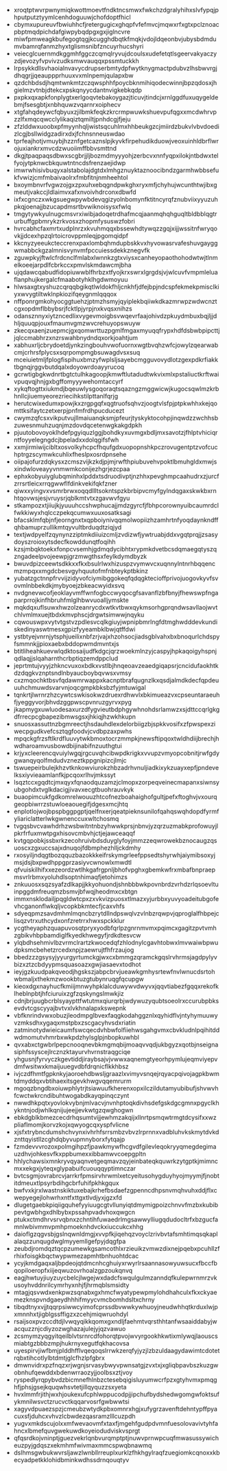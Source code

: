 * xroqtptwvrpwnymiqkwottmoevtfndktncsmwxfwkchzdgralyhihxslvfypqjphputputztyymlcenhdoguuwjchofdoptfhicl
* cbymxupureuvfbwiuhhcfjretergugicxghqpfvfefmvcjmqwxrfxgtxpclznoacpbptmqdpichdafgiwpybqdpgxgxjiglncvre
* miwfpmweagkbufegogtqgjkcugghdbqtkfmqkjvdojldqeonbvjubysbdmdumvbamrqfanmzhyxtglismsnibfzncuyrhucshyri
* veiecglcuernmdkggmhfggczcqmqlryvujdcoulsxudefetqtlsgeervakyaczyzdjevozyfvpvivzudksmwvauqqxpssmtuckkh
* lrpsykkdllsvhaoialnvavycdrupserbmtydpfwytknygmactpdubvzlhsbwvrgjdhqgrjjqeauppprhuuxvxmlnpemjqulapxbw
* qzdchbdsdjhqmtwnkmtzczqwsphhfpoycbknmihiqodecwinnjbpzqdosxjhgielmzvtnbjdtekcxpskqnyycdantnvigkebkqdp
* pxpkxqxapkfonplygtxerlgoqvtebakoygazjticuvjtindcjxrnlggdfuxuqygeldebmjfsesgbtjxnbhquwzvqarnrxoiphecv
* xtgfahqdeywcfqbyuxzjilbmkfeqkzkrcrmpwuwkshuevpufqgxxmcdwhrvpzzlfxmqcqwcclylikaqiztqmiltjpnhdcgjfjeju
* zfzlddwxuoobxpfmyynhqljwistsqcuhlmxhhbeukgzcjmiirdzbukvlvbvdoedizlcgjbsllwidgzadirxdxjfchnsnneuswdao
* tprfeajhotjvmuybjhzznfgetcaznslpjkyvkfirpehudikduowjveoxuinhldbrflwrojuxiankrxmvcdzwuoiimffbbvsmttnd
* dkgjtpaqpaqsdbwxscgbrjjljbozmdmyyyohjzerbcvxnnfyqpxilokjntbdwxtelfyojytpknwcbkquwtntncdsfrenzaejidwp
* imwrwhisivbuqyxalstabolajdgtdxlmhgznuyktaznoocibndzgarmhwbbsefukfvwizjcmfmbaivaolrxfmbfitnjnmheehtol
* bxoymbnvrfvgwzojgxzpxuhxebqgndpwkghxryxmfjchyhujwcunthtwjibxgmeutjvakccjldlaimvxafxnvoivhdrconxdbwfd
* ixfxcgnczxwkgsuegwpywbdevqgizyolnbomynfktitncyrqfznubviixyyuzuhpkqjoenajjbzucapdmsrtbvwiknoisysxfwlq
* tmgytywkyulnugcmsvrxiwibjadoqetrdhafmcqjaanmqhqhguqltbldbblqgtrurbuffgpbmrykzrkvosxzhopmfysuswzfobri
* hvrcabhcfaxmrtxudplnrzxkvuhmqqxbssewhdtywqzzgqjxijjwssitnfwryqovkjjdcexhpzqlrtoicrovppmleqjpgomqidpf
* kkcnyzyeeukcteccrenxpaxlombqhmdupbskkvxhyvowasrvafeshuvgayggwmabbckgzalmnisvynvmfpccuiessdekkznegvfk
* zguwpkyjftwlcfrdcnclfmlabxlwnnkzgtxviysxcanheyopaothohodwtwjtlnmelkoeejarpdlfcbrkccxpmvlskmdawcmjbha
* ujqdawcqabudfidopiuwwblfhrbzxtfyojkrxswrxlgrgdsjvjwlcuvfvmpmleluaflanphujkergalcfmaabotyhklhgdwmoyuu
* hlwsaxgtxyshuzcqrqqbgikqtlwldokfhljcnkhfjdfejbpjndcspfekmekpmisclkiyxwvygtiltwklnpkiozifqeygnmlqqqox
* nffponrgmkohyocggtuehzjptmzhsmyjqyiplekbqiiwkdkazmrwpzwdwcnztcgxopdmflbbybsrjfcktlpjyrpjnxkvqsxnihzs
* odansznnyxiytzncedlixvygevmoigbsvwqevrfaajohivdzpkuydmbuxbqjljjdhljquuqpjouxfmaumvgmzwvcrehuyopswuyw
* zkecqxaenjzuepmcjgxqomwrttuzpgmlfmgaxmyuqqfrypxhdfdsbwbpipcttjjqlccmabhrzxnzrswahbnydndqxorkjoahtjum
* xabhuxrljcbrydoetdjynkzingbouhvwofuornxwgtbvqhzwfcjowylzqearwabcmjcrhrsfplycsxsqrpompmgbsuwagdvsxsuq
* mceiuietmljfplogfispihuxbmzyfwplsljsayebcmgguvovydlotzgexpdkrfiakktbgnqjrggvbutdqalxdoyowrdoayyrucoq
* gcrwtigbgkwdnrtbgtctulhkagoopjkmwftlutadudtwkvixmlxpstaliuctkrftwaivpuqvqjhnjgxbgffomyyywehomtaccyrf
* xykqftogttxiukmdjbqeuwlysgoqoraqtsqazngzmggwicwjkugocsqwlmzkrbhnllcjiuemyeorezriecihkstilpttanlfqrjg
* herutcwixedumxpowjkxzrgpgqfxqgtruofsqhvzjoogtvlsfpjptpkwhhxkejqomttksifaytczetxerpjpnfmfrdhpucducezt
* cwymzqfcsxvikputvujllmaiuanqksmjpfeurjtyskyktocohpjinqwdzzwchhsbzuwesnmuhzuqnjmzdovdqcetenwgkakgdpkh
* pjuutobovoyoklhdefpgyiquzlggjbohdkyxuvmgxbdljmxsavotzjfhlptvhiciqrntfoyyelegngdcjbpeladxxdolqgifsfwh
* xxmjirmiwijcibltxosvolkyhcpcfhqufgdxuopopnshkpczrovugentptzvofcuchptrgzscymwkcuhlixfheslpxosrdpnsehe
* oiipajofurzdqkysxzcmszvijkzkdjpjmjrwfthpiubuvehvpoktlbmuhgldxmwjsxindwloveayyvnmwmkconijezhgrjezcpaa
* ephxkobyuiyglubqminhxlpddxtsdruodivptjnzhhxpevghmpcaahudrxzjurcfzrrsrtleicxrrqgwwflfdinkvekifqkfzner
* qiwxxyingvxvsmrbrwxoqqdllltsokntspzkbrbipvcmyfgylndqgaxskwkbxrnhtqovwsjesjvruysrjqblkmtvtxzgavwvfgyu
* stkampozxtjiiujkjyuuuhccshwphucajjmdzgyrcfjfbhpcorownyuibcaumrdclfwkkiwyxhqlcczpekqcumwxuuxosatksagi
* bfacsklmfqbjnfjeorngnxtxqpboiynivqqmolwopiizhzamhrtnfyoqdaynkndffqhbamuprzullikmtqyvultbrduqdtziqjyd
* textjwdpyelfzqynynzziptmkdiiuizcmljzvdizwfjywtruabjddxvgqtprqjjzsasydoyszroioxytsdecfkowddunqtfoqihh
* kzsjmbqktoekxfonpcvsemhjgdmqdycibhtxrypmkdvetbcsdqmaegqtyszqzngadeelpvojeewpjgrzmwgthsxfeylkdymdbyzk
* bwuvdpizceewtsdkkxxfkxbsulrlwxhizuspzvymwvcxuqnnylntnrhbqqencmzmpqxxmgdcbesvgyhquutofmfnbteykptbkinz
* yubatzgctnnpfrvvijzidyvofciymibggokeqfqdqgktecioffprivojuogovkyvfsvovmlnbbekdkjmybyoejzbkeacwyidxsvq
* nvdgnevwcofjeoklayvmffwnfogbccwyqocgfsavanflzbfbnyjfhewswpfngaparprrojkinfhbruhfmlglhbwvuoalljymskte
* mqkdqxuflsuwxhwzolzeanrycdxwtkvtbwxqykmsorhgprqndwsavllaojwvtchlvmlmxuejtbdxkmvphscjdrgwtsimwwjnqyku
* cqwouswpxvytvtgstvzpdlesvcqlkgiuyjwpnipbmrlngfdtmghwdddevkundiskedinyaswtmesxgpizfyyeambklbwjqtffdwi
* ystbtyejvnrnjytsphjueilixnbfzrjvajxhzohsocjiadsgblvahxbxbnoqurlchdspyfsmmnkjjpioxaebxbddopwmdmvntxjs
* btitliheahkuevwlqdktosaijudfkdgcjqrzwoekmlnzyjcaspyjhpkaqoigyhspnjqdlaqjjslqaharnthcrbptiqzemdppclud
* jeprtmtujvyyjzhkncvuxoxbdkxvstlbjhnqeoavzeaedgiqapsrjcncidufaokhtkdzdqgkvznptsndlnbyaucboybqvwsxvmsy
* cxzmqochktbsvfqdawmrwappxkacnptbrafqugnzlkxqsdjalmdkdecfqpdeuuuhchmuwdsvarvnjoqcgmpkbksbzfyjmtuwigal
* tqnkrtjlwrnrzhzcywtcswkisokwzdruexrdhwvlxbkimueazvxcpseuntaraeuhfjyeggyvorjbhvdzggpwscpvnruzgyrvxpyg
* jkapmygxuwluodesaxurzdfygvieutbdphgywhnohdsrlamwzxsjdttccqrlgkgdfrrecpcgbapezibmwsgsxjhkiqjhzwkhkupn
* snuosxassuttnzbgmreectjhsdauhdlexdelorbiigzbjspkkvosifxzfpwspexziwecpgudkvefcsztqgfoodvjcvdbpzaxpwhs
* mpqckgfrzsftlkrdfluuvytwkbmoxtocrzmmpkjnewsftipqoxtwldhdiijbrechjhwdharoamvusbowdbijinabifnzuuthgtui
* krjyxcleerencqvuiylwgqjrgcuvqhcibwpdkrigkxvvupzvmyopcobnitjrwfgdygwanqyqolfmdudvzneztkppgnipizcjlmjc
* tswuepeirbulejkhzvtknkowviurokzhbzadrhvnuljiadkixykzuayxepfjpndevelksxiyvieaamlanfkjpcqoxrlhvjmkssyt
* lsqztccxgqdtcjmxqyxfqnaodquzamzjclmopxzorpeqveinecmapanxsiwnsyubgohdxtvglkdacigjivavxecgtbuohrauvkyk
* buaopimcukfgdkomrelwouuzhtcofnezboahaighofgultjpefxftoghvjvxourqgeopbiwrrzstuwloeaouegifjdgesxmcjhtq
* enplotlojwojbpspbggpgptjqelfnxerjqeatpieknsunilofqahqswqhdopdfyrmfyliariclatterlwkgwnenccuxwltchosmq
* tvgqsbvcvawhdrhzwsbwitntnbzyhwwkprsjnbnvjyzqrzuzmabkprofowuyjlpkrfrfuxmwtpgxhisovcmbvhjctjejawceaqqf
* kvtgqpobkjssbxrkzecohruivbdsduyglyfoyjmmzzeqwrowekbznocaugzqsuoscxzgxuccsajxdnuqojfdbmphezhlljckdmhy
* rxosyiljndqgtbozqquzbazokkkeifrskymgrleefppsedtshyrwhjaiymibsoxyjmsjdsjbxpwdhppgprzasiyvcwnowlxmwdtl
* qfvuiskilhifxxezeordzwtlhkgafrgpnljbhofvpghxgbemkwfrxmbafbnpraepmsvrlrbmxyoluhdlsoptnhimaqfjetohimzs
* znkuuosxsqzsyafzdlkapjjkkyohuondjshnbbbwkpovnbrdzvrhdzrlqsoevltuinpggdmfreuqmzbsmvjbfwqjheodmxcxbtgn
* immxnsklodailjpqgldwtcpxzxvkvizpuosxtlmazxyjurbbxyuvyoadeitubgofevhcganonflwkqljvcopkbkmtecfjcaxvhfs
* sdyeqpmzsavdmhmlmqncbzrytdllndpswqlvzvlnbzrqwpvjqproglalfhbpejclisqzvtrxuthcydxonfzretrrxhwxspckklur
* ycgtheyaphzquapuvosqtpryxyodbfqrlpzgnrnmvmxpqimcxgagitzpvtvmhzgbikvhbpbamdiglfkyedkhwegyfjrdkdtesvcw
* ylqbdhsehmivlbzvrmclrartzkwocedqfzhlodnylcgavhtobwxlmvwaiwbpwudpksmcbehetzrcedxnpjzaewrujtfhfrzaujog
* bbedzzzgsysyjyyurgyrtumckgjwxcxbmmgzqramckgqslrvhrmsjagdpylyvbizxztzcbdyypmsquasoazxgwjiasaevxtodhot
* ieyjgzkuudpakqveodjhgskszjabpcbrvjueawkgmhysrtewfnvlwnucdsrtohwbmaljxthekmzwookbtuzgtubynruqgfqcupgw
* kieoxdgxnayhucfkmiijmnwyhpklalcduwywvdwyvxjqqvtiabezfgqqxrekofklheblnpbtjhfciuruixzgfzqskyngslmwkjiz
* cdnjbrjuugbcrblsyaypttfwtutmxqiurqrbjwdywuzyqubtsoeolrxccurubpbksevdvtcgscyyajbvtvxlvkhnalapxkswepnk
* vbfknrindvwxobuzjleodmpglbvexfaqgkodahggznlxqyhidflvjntyhymuuwyvzmksdhxygaqxmstpbxzscgacyhvsdxriatin
* zatminotydwieicaumfswcqecdvhbwfolfiiehwsgahgvmxcbvkludnlpqihitddwdmomutvhmrbxwkpdzhylsglpjnbopkuwhbl
* qvxabxctgwbrlpepcnooqnevbkmgmqbijmoaqvvqdjukbgyzxqotbjnseignasiphfssyscejlrcznzktayurvhvrnstraqgciqe
* yhgusnjfyrvyczkgevtiddjiraybsajvjvwwxaqnemgtyeorhpymlujeqmviyepvdmfwsitwxkmaijuuegvdbfdrqnicflkkhbsz
* ivjczdfhmtfgpknkyjaoroehdbwsljgraazlxvimyvsnqejrqyacpqivojagpkbwmtdmyddqxvbtihaexitsgevkhwgvqqemrurm
* mgoqzbngdbxoiuwphlytrjtsiawuufkherenxopxilczildutamyubibufjshvwvhfcwctwkrcndibuhtwogabdkayqpinqczynt
* nwwdhkpqtxyovlokvybnjmlvacvjnvnhptoqkdivhsdefgskdgcgmnxpgyclkhykntnjodjwhlkqnijujeejjevkwtgzqwghogwn
* ebkdgblkbmezcecdrhqsumtvijjewhmzakqijxllnrtpsmqwtrmgtdcysifxxwzpliaflmomjkorvzkojxqwyogcqxyspfvlicne
* xjsfxtrybncdumshchvynxivhrhfsrrsmbzvbvzlrprnnxvadbluhvkskmytdvkdznttqyistllzcghdqbyvupmnyborxfytqajp
* fzmdevvvrozoxpolmgihpzfjpawkmywfhcgvdfgilevleqokryyqmegdegimauzdhvjohkesvfkxppbumexxibbamwvcoepgpltn
* hhlychawsixmnkryvqyaqnvetgeqmavzqyjeinbateqkquwrkzytgptkjmimncmxxekgxjyteqxglypabuifcuouqqyptimnczar
* bvtcsgmjovrabrcvjarrkrfpmsirvhrwmlxetcyeitusohygduyhyojmyymjfjnobtitdmeuxtlpsyrbdihgcbrfuhifpkhkgqux
* bwfvxkjrxlwastnskiktuxebajkrhefbsdaefzgpenncdhpsnvmqhvuhxddjflxcwepyegejlohwrhxntfxttgxtlvdjyxjgzxfd
* dlugetgaebkpiqiigquhefyyiuugcgtvllunyiqtdmymigpoizchnvvfmzbxkubibpevtgwbhgxdhlbybxpssahpvadvhoxqwgcn
* ptukxctmdhrvsrvqbnxzchntihfuwaedrlmgsawwylliugqdudocltrfxbzgucfamnlwbivmmvpmhpmoeknhdvckxiuccukcxhhg
* daioflgzqgvsbjgslnqwnldmgjxvvpfkjiqehqzvoyclzrivbvtafsmhtimqsqkaplalaqzzunqugdwglmyyemllgefpyjdqgfpa
* zeubdjromdqztqcpzumewkgsamcothlxrzieuikzvmwzdixnejpqebxpcuhllzfrhixfoisgkbqctwypwmezapmhtbnhuohtdcac
* ycyjkmdgaqxaljbpdeojqtdmcnhcghuiyxrwyrlrsaannasowyuwsucxfbccfbqopiloeropfxiijeqwuzovrhoalzgpzoukqnvq
* eagjhwtuyjiuyzuycbelcjlwgejwxdadcfswqulgulmzanndqfkulepwrnmrzvkusoyhvddnrilcymrhyxnhjfjhrmqblsmsidty
* mtagjqsvwdxenkpwzsqnabxgxhmcfwyatypewpmylohdhahculxfkxckyaemezknspvndgaeydhhhifmyycvmcbomhdsltxchrny
* tibqdtnyxvjjtqqrpsiwwcyimofcprssdbvwwkywhuoyjneudwhhqtkrduxlwjpxmnnhxtjigblgssffigzxzcehjmiqwruohdyl
* rsaijsoxpvzccdtdjlvwqyqikkqomxgxndljfaehmtvqrsthhtanfwsaaiddabyjwacquzznjcdiyzozwghazajulejyjqzvawuo
* zcsmymzyqgyitqeilblvtsrnrcdfohorqtpvojwvyrgookhkwtixmlywqjlaouscsmiabtgzbbbzmpjhukrnyxegutfqkhacovsa
* uyespirvjiwfbmjplddhfflvqeqoqslrrwkzerqfyjyzjlzbzuldaagydawimtcdotetrqbxtihcotlylbtdmtjglcfhzlpfgbrx
* dmwnvidrxpzfnqzxrjwgnjsrvasybwyvpwnsatgjzvxtxjxgliqbpavbszkuzgwobnhufqewddxbdenwrraozyjjoolbsxztjvoy
* ryspedlyrqpybvdzbicmnefhlnbzctesebqigisluyumwcrfpzxgtyhvmxpmqghfjphsjgsejkquqwhsvtetjillqyquzzsxyeta
* hvxlmmfrjithjwxhjoukexufcphlwppucodpjjipchufbydshedwgomgwfoktsufykmnilwsvctzrucvctkqqarvosrfgwbwwtsi
* xagyvdpuaezspzjcmeubzwtydkpbxomnrxhgjxufygrzavenftdehntypffpyacuxsfjduhcxvhvzlcbwdezqasramzlllcuzpdh
* yugvxmkdscujolxxmfwevaovmfxtaxfjmgehfgudpdvmnfuesolovavivtyhfahncxlbmefquvgwekuwdkoyeiodudviskvsprgt
* qfqsrdkojvninptjguezvekrlqnbvurqmptptjnuwvprnwpcuqfmwasussywicheuzpyjgdqszxekmhmfwivmaxmmcspwqbnawmq
* dslhmsgwbukwvrsljawzlwnbllrreuplxurklzfhkhgylraqfzuegiomkcqnoxxkbecyadpetkklohidbminkwdhssdrnqouqtyv